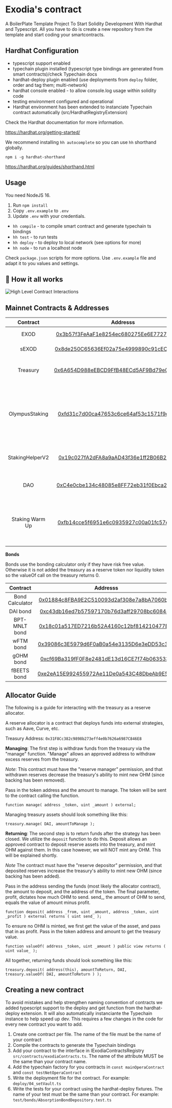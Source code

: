 # Exodia's contract

A BoilerPlate Template Project To Start Solidity Development With Hardhat and Typescript. All you have to do is create a new repository from the template and start coding your smartcontracts. 

## Hardhat Configuration

- typescript support enabled
- typechain plugin installed (typescript type bindings are generated from smart contracts)/check Typechain docs
- hardhat-deploy plugin enabled (use deployments from `deploy` folder, order and tag them; multi-network)
- hardhat console enabled - to allow console.log usage within solidity code
- testing environment configured and operational
- Hardhat environment has been extended to instanciate Typechain contract automatically (src/HardhatRegistryExtension)

Check the Hardhat documentation for more information. 

https://hardhat.org/getting-started/


We recommend installing `hh autocomplete` so you can use `hh` shorthand globally.

`npm i -g hardhat-shorthand`

https://hardhat.org/guides/shorthand.html

## Usage

You need NodeJS 16.

1. Run `npm install`
2. Copy `.env.example` to `.env`
3. Update `.env` with your credentials.

- `hh compile` - to compile smart contract and generate typechain ts bindings
- `hh test` - to run tests
- `hh deploy` - to deploy to local network (see options for more)
- `hh node` - to run a localhost node


Check `package.json` scripts for more options.
Use `.env.example` file and adapt it to you values and settings.

## 🤨 How it all works
![High Level Contract Interactions](./docs/box-diagram.png)

## Mainnet Contracts & Addresses

|Contract       | Addresss                                                                                                            | Notes   |
|:-------------:|:-------------------------------------------------------------------------------------------------------------------:|-------|
|EXOD           |[0x3b57f3FeAaF1e8254ec680275Ee6E7727C7413c7](https://ftmscan.com/address/0x3b57f3feaaf1e8254ec680275ee6e7727c7413c7)| Main Token Contract|
|sEXOD           |[0x8de250C65636Ef02a75e4999890c91cECd38D03D](https://ftmscan.com/address/0x8de250C65636Ef02a75e4999890c91cECd38D03D)| Staked Ohm|
|Treasury       |[0x6A654D988eEBCD9FfB48ECd5AF9Bd79e090D8347](https://ftmscan.com/address/0x6a654d988eebcd9ffb48ecd5af9bd79e090d8347)| Olympus Treasury holds all the assets        |
|OlympusStaking |[0xfd31c7d00ca47653c6ce64af53c1571f9c36566a](https://ftmscan.com/address/0x8b8d40f98a2f14e2dd972b3f2e2a2cc227d1e3be)| Main Staking contract responsible for calling rebases every 2200 blocks|
|StakingHelperV2  |[0x19c027fA2dFA8a9aAD43f36e1ff2B06B2b8e2bf3](https://ftmscan.com/address/0x19c027fA2dFA8a9aAD43f36e1ff2B06B2b8e2bf3)| Helper Contract to Stake with 0 warmup |
|DAO            |[0xC4e0cbe134c48085e8FF72eb31f0Ebca29b152ee](https://ftmscan.com/address/0xC4e0cbe134c48085e8FF72eb31f0Ebca29b152ee)|Storage Wallet for DAO under MS |
|Staking Warm Up|[0xfb14cce5f6951e6c0935927c00a01fc57ed65920](https://ftmscan.com/address/0xfb14cce5f6951e6c0935927c00a01fc57ed65920)| Instructs the Staking contract when a user can claim sOHM |


**Bonds**

Bonds use the bonding calculator only if they have risk free value. Otherwise it is not added the
treasury as a reserve token nor liquidity token so the valueOf call on the treasury returns 0.

|Contract       | Addresss                                                                                                            | Notes   |
|:-------------:|:-------------------------------------------------------------------------------------------------------------------:|-------|
|Bond Calculator|[0x01884c8FBA9E2C510093d2af308e7a8bA7060b8F](https://ftmscan.com/address/0x01884c8fba9e2c510093d2af308e7a8ba7060b8f)| |
|DAI bond       |[0xc43db16ed7b57597170b76d3aff29708bc608483](https://ftmscan.com/address/0xc43db16ed7b57597170b76d3aff29708bc608483)| |
|BPT-MNLT bond  |[0x18c01a517ED7216b52A4160c12bf814210477Ef2](https://ftmscan.com/address/0x18c01a517ed7216b52a4160c12bf814210477ef2)| |
|wFTM bond      |[0x39086c3E5979d6F0aB0a54e3135D6e3eDD53c395](https://ftmscan.com/address/0x39086c3E5979d6F0aB0a54e3135D6e3eDD53c395)| |
|gOHM bond      |[0xcf69Ba319fF0F8e2481dE13d16CE7f74b063533E](https://ftmscan.com/address/0xcf69ba319ff0f8e2481de13d16ce7f74b063533e)| |
|fBEETS bond    |[0xe2eA15E992455972Ae11De0a543C48DbeAb9E5Ce](https://ftmscan.com/address/0xe2ea15e992455972ae11de0a543c48dbeab9e5ce)| |

## Allocator Guide

The following is a guide for interacting with the treasury as a reserve allocator.

A reserve allocator is a contract that deploys funds into external strategies, such as Aave, Curve, etc.

Treasury Address: `0x31F8Cc382c9898b273eff4e0b7626a6987C846E8`

**Managing**:
The first step is withdraw funds from the treasury via the "manage" function. "Manage" allows an approved address to withdraw excess reserves from the treasury.

*Note*: This contract must have the "reserve manager" permission, and that withdrawn reserves decrease the treasury's ability to mint new OHM (since backing has been removed).

Pass in the token address and the amount to manage. The token will be sent to the contract calling the function.

```
function manage( address _token, uint _amount ) external;
```

Managing treasury assets should look something like this:
```
treasury.manage( DAI, amountToManage );
```

**Returning**:
The second step is to return funds after the strategy has been closed.
We utilize the `deposit` function to do this. Deposit allows an approved contract to deposit reserve assets into the treasury, and mint OHM against them. In this case however, we will NOT mint any OHM. This will be explained shortly.

*Note* The contract must have the "reserve depositor" permission, and that deposited reserves increase the treasury's ability to mint new OHM (since backing has been added).


Pass in the address sending the funds (most likely the allocator contract), the amount to deposit, and the address of the token. The final parameter, profit, dictates how much OHM to send. send_, the amount of OHM to send, equals the value of amount minus profit.
```
function deposit( address _from, uint _amount, address _token, uint _profit ) external returns ( uint send_ );
```

To ensure no OHM is minted, we first get the value of the asset, and pass that in as profit.
Pass in the token address and amount to get the treasury value.
```
function valueOf( address _token, uint _amount ) public view returns ( uint value_ );
```

All together, returning funds should look something like this:
```
treasury.deposit( address(this), amountToReturn, DAI, treasury.valueOf( DAI, amountToReturn ) );
```
## Creating a new contract

To avoid mistakes and help strengthen naming convention of contracts we added typescript support to the deploy and get function
from the hardhat-deploy extension. It will also automatically instanciante the Typechain instance to help speed up dev.
This requires a few changes in the code for every new contract you want to add.

1. Create one contract per file. The name of the file must be the name of your contract
2. Compile the contracts to generate the Typechain bindings
3. Add your contract to the interface in IExodiaContractsRegistry `src/contracts/exodiaContracts.ts`. The name of the attribute MUST be the same than your contract name.
4. Add the typechain factory for you contracts in `const mainOperaContract` and `const testNetOperaContract`
5. Write the deployment file for the contract. For example: `deploy/04_setVault.ts`
6. Write the tests for your contract using the hardhat-deploy fixtures. The name of your test must be the same than your contract. For example: `test/bonds/AbsorptionBondDepository.test.ts`

